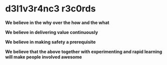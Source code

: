 # d3l1v3r4nc3 r3c0rds

**We believe in the why over the how and the what**

**We believe in delivering value continuously**

**We believe in making safety a prerequisite**

**We believe that the above together with experimenting and rapid learning will make people involved awesome**
